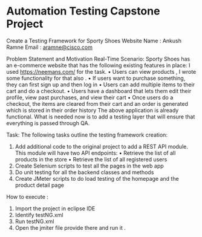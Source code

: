 # Automation Testing Capstone Project
Create a Testing Framework for Sporty Shoes Website
Name : Ankush Ramne
Email : aramne@cisco.com



Problem Statement and Motivation Real-Time Scenario:
 Sporty Shoes has an e-commerce website that has the following existing features in place:  I used https://neemans.com/ for the task.
• Users can view products  , I wrote some functionality for that also .
• If users want to purchase something, they can first sign up and then log in
• Users can add multiple items to their cart and do a checkout. 
• Users have a dashboard that lets them edit their profile, view past purchases, and view their cart 
• Once users do a checkout, the items are cleared from their cart and an order is generated which is stored in their order history The above application is already functional. What is needed now is to add a testing layer that will ensure that everything is passed through QA.

Task:
The following tasks outline the testing framework creation: 
1. Add additional code to the original project to add a REST API module. This module will have two API endpoints: 
• Retrieve the list of all products in the store 
• Retrieve the list of all registered users
2. Create Selenium scripts to test all the pages in the web app 
3. Do unit testing for all the backend classes and methods
4. Create JMeter scripts to do load testing of the homepage and the product detail page




How to execute :
1.	Import the project in eclipse IDE
2.	Identify testNG.xml
3.	Run testNG.xml
4.	Open the jmiter file provide there and run it .
